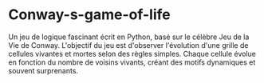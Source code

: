 # Conway-s-game-of-life
Un jeu de logique fascinant écrit en Python, basé sur le célèbre Jeu de la Vie de Conway. L'objectif du jeu est d'observer l'évolution d'une grille de cellules vivantes et mortes selon des règles simples. Chaque cellule évolue en fonction du nombre de voisins vivants, créant des motifs dynamiques et souvent surprenants.
